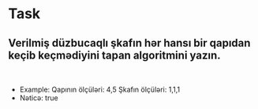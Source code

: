 <h1>Task</h1>
<h2>Verilmiş düzbucaqlı şkafın hər hansı bir qapıdan keçib keçmədiyini tapan algoritmini yazın.</h2>
</br>
<ul>
<li>Example: Qapının ölçüləri: 4,5 Şkafın ölçüləri: 1,1,1</li>
<li>Nəticə: true</li>
</ul>
